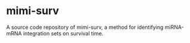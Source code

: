# mimi-surv
A source code repository of mimi-surv, a method for identifying miRNA-mRNA integration sets on survival time.
